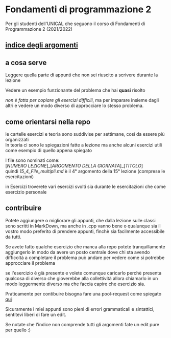 # Fondamenti di programmazione 2

Per gli studenti dell'UNICAL che seguono il corso di Fondamenti di Programmazione 2 (2021/2022)

## [indice degli argomenti](Theory/0_INDEX.md)

## a cosa serve

Leggere quella parte di appunti che non sei riuscito a scrivere durante la lezione

Vedere un esempio funzionante del problema che hai **quasi** risolto

*non è fatta per copiare gli esercizi difficili*, ma per imparare insieme dagli altri e vedere un modo diverso di approcciare lo stesso problema.

## come orientarsi nella repo

le cartelle esercizi e teoria sono suddivise per settimane, così da essere più organizzati  
In teoria ci sono le spiegazioni fatte a lezione ma anche alcuni esercizi utili come esempio di quello appena spiegato

I file sono nominati come:  
[*NUMERO LEZIONE*]\_[*ARGOMENTO DELLA GIORNATA*]\_[*TITOLO*]  
quindi *15_4_File_multipli.md* è il 4° argomento della 15° lezione (comprese le esercitazioni)


in Esercizi troverete vari esercizi svolti sia durante le esercitazioni che come esercizio personale

## contribuire

Potete aggiungere o migliorare gli appunti, che dalla lezione sulle classi sono scritti in MarkDown, ma anche in .cpp vanno bene o qualunque sia il vostro modo preferito di prendere appunti, finchè sia facilmente accessibile da tutti.

Se avete fatto qualche esercizio che manca alla repo potete tranquillamente aggiungerlo in modo da avere un posto centrale dove chi sta avendo difficoltà a completare il problema può andare per vedere come si potrebbe approcciare il problema

se l'esercizio è già presente e volete comunque caricarlo perchè presenta qualcosa di diverso che gioverebbe alla collettività allora chiamarlo in un modo leggermente diverso ma che faccia capire che esercizio sia.

Praticamente per contibuire bisogna fare una pool-request come spiegato [qui](https://docs.github.com/en/github/collaborating-with-pull-requests/proposing-changes-to-your-work-with-pull-requests/creating-a-pull-request)  

Sicuramente i miei appunti sono pieni di errori grammaticali e sintattici, sentitevi liberi di fare un edit.

Se notate che l'indice non comprende tutti gli argomenti fate un edit pure per quello :)
